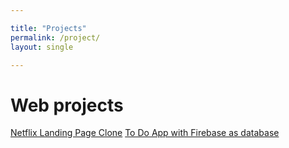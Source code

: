 ```yaml
---

title: "Projects"
permalink: /project/
layout: single

---
```


# Web projects

[Netflix Landing Page Clone](https://wonderful-swirles-82777c.netlify.app/)
[To Do App with Firebase as database](https://modest-jackson-662b5c.netlify.app/)
